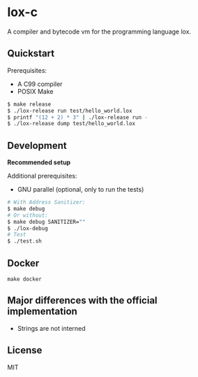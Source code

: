 # lox-c


A compiler and bytecode vm for the programming language lox.


## Quickstart

Prerequisites:
- A C99 compiler
- POSIX Make

```sh
$ make release
$ ./lox-release run test/hello_world.lox
$ printf "(12 + 2) * 3" | ./lox-release run -
$ ./lox-release dump test/hello_world.lox
```


## Development

**Recommended setup**

Additional prerequisites:

- GNU parallel (optional, only to run the tests)

```sh
# With Address Sanitizer:
$ make debug
# Or without:
$ make debug SANITIZER=""
$ ./lox-debug
# Test
$ ./test.sh
```

## Docker

`make docker`

## Major differences with the official implementation

- Strings are not interned

## License

MIT
